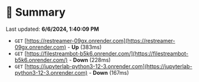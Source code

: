 # 📖 Summary
Last updated: **6/6/2024, 1:40:09 PM**

- `GET` [https://restreamer-09gx.onrender.com](https://restreamer-09gx.onrender.com) - **Up** (383ms)
- `GET` [https://filestreambot-b5k6.onrender.com/](https://filestreambot-b5k6.onrender.com/) - **Down** (228ms)
- `GET` [https://jupyterlab-python3-12-3.onrender.com](https://jupyterlab-python3-12-3.onrender.com) - **Down** (167ms)
